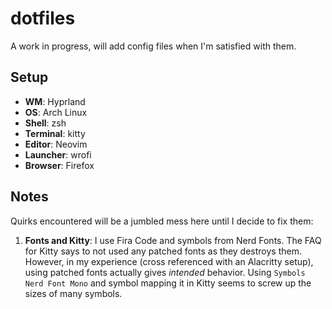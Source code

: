 # dotfiles
A work in progress, will add config files when I'm satisfied with them.

## Setup
- **WM**: Hyprland
- **OS**: Arch Linux
- **Shell**: zsh
- **Terminal**: kitty
- **Editor**: Neovim
- **Launcher**: wrofi
- **Browser**: Firefox

## Notes
Quirks encountered will be a jumbled mess here until I decide to fix them:
1. **Fonts and Kitty**: I use Fira Code and symbols from Nerd Fonts. The FAQ for Kitty says to not used any patched fonts as they destroys them. However, in my experience (cross referenced with an Alacritty setup), using patched fonts actually gives *intended* behavior. Using `Symbols Nerd Font Mono` and symbol mapping it in Kitty seems to screw up the sizes of many symbols.
